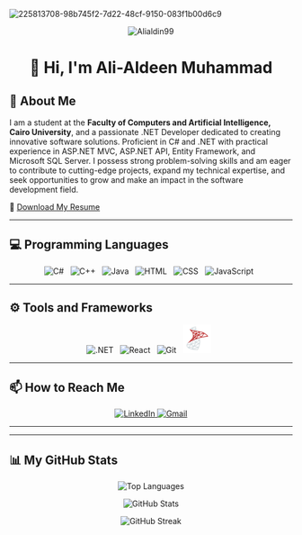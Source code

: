 ![225813708-98b745f2-7d22-48cf-9150-083f1b00d6c9](https://github.com/AbdallahHemdan/AbdallahHemdan/assets/40190772/8f0accf5-b4a7-497f-98f2-638566b68b3b)
<div align="center">
    <img src="https://komarev.com/ghpvc/?username=Alialdin99&label=Profile%20views&color=0e75b6&style=flat" alt="Alialdin99" />
</div>

# <p align="center">👋 Hi, I'm Ali-Aldeen Muhammad</p>

## 📖 About Me

I am a student at the **Faculty of Computers and Artificial Intelligence, Cairo University**, and a passionate .NET Developer dedicated to creating innovative software solutions. Proficient in C# and .NET with practical experience in ASP.NET MVC, ASP.NET API, Entity Framework, and Microsoft SQL Server. I possess strong problem-solving skills and am eager to contribute to cutting-edge projects, expand my technical expertise, and seek opportunities to grow and make an impact in the software development field.

📄 [Download My Resume](https://drive.google.com/file/d/1FnQXPGmDxzd89i8x3tXTAzf3kGKUdn79/view?usp=sharing)

---

## 💻 Programming Languages

<p align="center">
  <img height="50" src="https://skillicons.dev/icons?i=cs" alt="C#">&nbsp;&nbsp;
    <img height="50" src="https://skillicons.dev/icons?i=cpp" alt="C++">&nbsp;&nbsp;
    <img height="50" src="https://skillicons.dev/icons?i=java" alt="Java">&nbsp;&nbsp;
    <img height="50" src="https://skillicons.dev/icons?i=html" alt="HTML">&nbsp;&nbsp;
    <img height="50" src="https://skillicons.dev/icons?i=css" alt="CSS">&nbsp;&nbsp;
    <img height="50" src="https://skillicons.dev/icons?i=js" alt="JavaScript">&nbsp;&nbsp;
    
</p>

---

## ⚙️ Tools and Frameworks

<p align="center">
    <img height="50" src="https://skillicons.dev/icons?i=dotnet" alt=".NET">&nbsp;&nbsp;
    <img height="50" src="https://skillicons.dev/icons?i=react" alt="React">&nbsp;&nbsp;
    <img height="50" src="https://skillicons.dev/icons?i=git" alt="Git">&nbsp;&nbsp;
    <img height="50" src="./Icons/sql-server.svg" alt="SQL Server">&nbsp;&nbsp;
</p>

---

## 📫 How to Reach Me

<p align="center">
    <a href="https://www.linkedin.com/in/alialdeen-muhammad-a8773b179/" target="_blank">
        <img height="50" src="https://skillicons.dev/icons?i=linkedin" alt="LinkedIn">
    </a>
    <a href="mailto:alialdin.mohamad@gmail.com" target="_blank">
        <img height="50" src="https://skillicons.dev/icons?i=gmail" alt="Gmail">
    </a>
</p>

---

---

## 📊 My GitHub Stats

<div align="center">
    <p>
        <img height="231" src="https://github-readme-stats.vercel.app/api/top-langs/?username=Alialdin99&theme=vue-dark&layout=compact" alt="Top Languages"/>
    </p>
    <p>
        <img src="https://github-readme-stats.vercel.app/api?username=Alialdin99&theme=vue-dark&show_icons=true&locale=en" alt="GitHub Stats"/>
    </p>
    <p>
        <img src="http://github-readme-streak-stats.herokuapp.com?user=Alialdin99&theme=vue-dark&date_format=j%20M%5B%20Y%5D" alt="GitHub Streak"/>
    </p>
</div>
